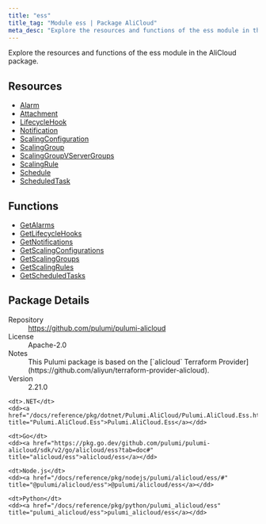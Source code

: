 ```yaml
---
title: "ess"
title_tag: "Module ess | Package AliCloud"
meta_desc: "Explore the resources and functions of the ess module in the AliCloud package."
---
```


<!-- WARNING: this file was generated by Pulumi Docs Generator. -->
<!-- Do not edit by hand unless you're certain you know what you are doing! -->

Explore the resources and functions of the ess module in the AliCloud package.

<h2 id="resources">Resources</h2>
<ul class="api">
    <li><a href="alarm" title="Alarm"><span class="symbol resource"></span>Alarm</a></li>
    <li><a href="attachment" title="Attachment"><span class="symbol resource"></span>Attachment</a></li>
    <li><a href="lifecyclehook" title="LifecycleHook"><span class="symbol resource"></span>LifecycleHook</a></li>
    <li><a href="notification" title="Notification"><span class="symbol resource"></span>Notification</a></li>
    <li><a href="scalingconfiguration" title="ScalingConfiguration"><span class="symbol resource"></span>ScalingConfiguration</a></li>
    <li><a href="scalinggroup" title="ScalingGroup"><span class="symbol resource"></span>ScalingGroup</a></li>
    <li><a href="scalinggroupvservergroups" title="ScalingGroupVServerGroups"><span class="symbol resource"></span>ScalingGroupVServerGroups</a></li>
    <li><a href="scalingrule" title="ScalingRule"><span class="symbol resource"></span>ScalingRule</a></li>
    <li><a href="schedule" title="Schedule"><span class="symbol resource"></span>Schedule</a></li>
    <li><a href="scheduledtask" title="ScheduledTask"><span class="symbol resource"></span>ScheduledTask</a></li>
</ul>

<h2 id="functions">Functions</h2>
<ul class="api">
    <li><a href="getalarms" title="GetAlarms"><span class="symbol function"></span>GetAlarms</a></li>
    <li><a href="getlifecyclehooks" title="GetLifecycleHooks"><span class="symbol function"></span>GetLifecycleHooks</a></li>
    <li><a href="getnotifications" title="GetNotifications"><span class="symbol function"></span>GetNotifications</a></li>
    <li><a href="getscalingconfigurations" title="GetScalingConfigurations"><span class="symbol function"></span>GetScalingConfigurations</a></li>
    <li><a href="getscalinggroups" title="GetScalingGroups"><span class="symbol function"></span>GetScalingGroups</a></li>
    <li><a href="getscalingrules" title="GetScalingRules"><span class="symbol function"></span>GetScalingRules</a></li>
    <li><a href="getscheduledtasks" title="GetScheduledTasks"><span class="symbol function"></span>GetScheduledTasks</a></li>
</ul>

<h2 id="package-details">Package Details</h2>
<dl class="package-details">
	<dt>Repository</dt>
	<dd><a href="https://github.com/pulumi/pulumi-alicloud">https://github.com/pulumi/pulumi-alicloud</a></dd>
	<dt>License</dt>
	<dd>Apache-2.0</dd>
	<dt>Notes</dt>
	<dd>This Pulumi package is based on the [`alicloud` Terraform Provider](https://github.com/aliyun/terraform-provider-alicloud).</dd>
	<dt>Version</dt>
	<dd>2.21.0</dd>
</dl>



<dl class="tabular">

    <dt>.NET</dt>
    <dd><a href="/docs/reference/pkg/dotnet/Pulumi.AliCloud/Pulumi.AliCloud.Ess.html" title="Pulumi.AliCloud.Ess">Pulumi.AliCloud.Ess</a></dd>

    <dt>Go</dt>
    <dd><a href="https://pkg.go.dev/github.com/pulumi/pulumi-alicloud/sdk/v2/go/alicloud/ess?tab=doc#" title="alicloud/ess">alicloud/ess</a></dd>

    <dt>Node.js</dt>
    <dd><a href="/docs/reference/pkg/nodejs/pulumi/alicloud/ess/#" title="@pulumi/alicloud/ess">@pulumi/alicloud/ess</a></dd>

    <dt>Python</dt>
    <dd><a href="/docs/reference/pkg/python/pulumi_alicloud/ess" title="pulumi_alicloud/ess">pulumi_alicloud/ess</a></dd>

</dl>

